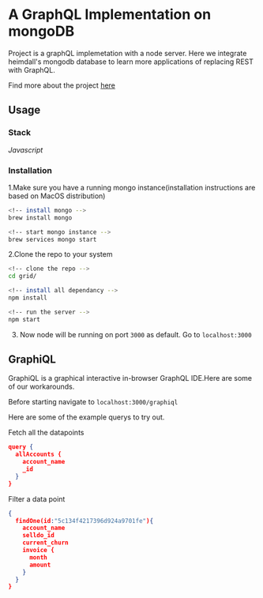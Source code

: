 # A GraphQL Implementation on mongoDB

Project is a graphQL implemetation with a node server. Here we integrate heimdall's mongodb database to learn more applications of replacing REST with GraphQL.

Find more about the project [here](https://docs.google.com/presentation/d/1u5CdFN5dXiP6CvX1OkJ4o9jvFPh3yWWcJdK7ei1llbg/)

## Usage

### Stack

*Javascript*

### Installation

1.Make sure you have a running mongo instance(installation instructions are based on MacOS distribution)

```bash
<!-- install mongo -->
brew install mongo

<!-- start mongo instance -->
brew services mongo start
```

2.Clone the repo to your system

```bash
<!-- clone the repo -->
cd grid/

<!-- install all dependancy -->
npm install

<!-- run the server -->
npm start
```

3. Now node will be running on port `3000` as default. Go to `localhost:3000`


## GraphiQL

GraphiQL is a graphical interactive in-browser GraphQL IDE.Here are some of our workarounds.

Before starting navigate to `localhost:3000/graphiql`

Here are some of the example querys to try out.

Fetch all the datapoints
```json
query {
  allAccounts {
    account_name
    _id
  }
}
```

Filter a data point
```json
{
  findOne(id:"5c134f4217396d924a9701fe"){
    account_name
    selldo_id
    current_churn
    invoice {
      month
      amount
    }
  }
}
```
